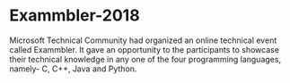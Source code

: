 # Exammbler-2018
Microsoft Technical Community had organized an online technical event called Exammbler. It gave an opportunity to the participants to showcase their technical knowledge in any one of the four programming languages, namely- C, C++, Java and Python.
